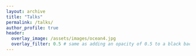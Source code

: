 ```yaml
---
layout: archive
title: "Talks"
permalink: /talks/
author_profile: true
header:
  overlay_image: /assets/images/ocean4.jpg
  overlay_filter: 0.5 # same as adding an opacity of 0.5 to a black background
---
```

